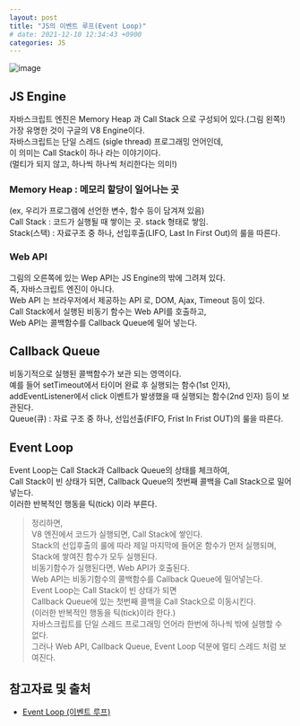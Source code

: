 ```yaml
---
layout: post
title: "JS의 이벤트 루프(Event Loop)"
# date: 2021-12-10 12:34:43 +0900
categories: JS
---
```


![image](https://user-images.githubusercontent.com/28949166/159767964-f8d962f8-331f-4246-8c3d-c70a4d5baede.png)

## JS Engine
자바스크립트 엔진은 Memory Heap 과 Call Stack 으로 구성되어 있다.(그림 왼쪽!)  
가장 유명한 것이 구글의 V8 Engine이다.  
자바스크립트는 단일 스레드 (sigle thread) 프로그래밍 언어인데,  
이 의미는 Call Stack이 하나 라는 이야기이다.  
(멀티가 되지 않고, 하나씩 하나씩 처리한다는 의미!)


### Memory Heap : 메모리 할당이 일어나는 곳
(ex, 우리가 프로그램에 선언한 변수, 함수 등이 담겨져 있음)  
Call Stack : 코드가 실행될 때 쌓이는 곳. stack 형태로 쌓임.  
Stack(스택) : 자료구조 중 하나, 선입후출(LIFO, Last In First Out)의 룰을 따른다.  
### Web API
그림의 오른쪽에 있는 Wep API는 JS Engine의 밖에 그려져 있다.  
즉, 자바스크립트 엔진이 아니다.  
Web API 는 브라우저에서 제공하는 API 로, DOM, Ajax, Timeout 등이 있다.  
Call Stack에서 실행된 비동기 함수는 Web API를 호출하고,  
Web API는 콜백함수를 Callback Queue에 밀어 넣는다.  

## Callback Queue
비동기적으로 실행된 콜백함수가 보관 되는 영역이다.  
예를 들어 setTimeout에서 타이머 완료 후 실행되는 함수(1st 인자),  
addEventListener에서 click 이벤트가 발생했을 때 실행되는 함수(2nd 인자) 등이 보관된다.  
Queue(큐) : 자료 구조 중 하나, 선입선출(FIFO, Frist In Frist OUT)의 룰을 따른다.  

## Event Loop
Event Loop는 Call Stack과 Callback Queue의 상태를 체크하여,  
Call Stack이 빈 상태가 되면, Callback Queue의 첫번째 콜백을 Call Stack으로 밀어넣는다.  
이러한 반복적인 행동을 틱(tick) 이라 부른다.  


> 정리하면,  
V8 엔진에서 코드가 실행되면, Call Stack에 쌓인다.  
Stack의 선입후출의 룰에 따라 제일 마지막에 들어온 함수가 먼저 실행되며,  
Stack에 쌓여진 함수가 모두 실행된다.  
비동기함수가 실행된다면, Web API가 호출된다.  
Web API는 비동기함수의 콜백함수를 Callback Queue에 밀어넣는다.  
Event Loop는 Call Stack이 빈 상태가 되면  
Callback Queue에 있는 첫번째 콜백을 Call Stack으로 이동시킨다.  
(이러한 반복적인 행동을 틱(tick)이라 한다.)  
자바스크립트를 단일 스레드 프로그래밍 언어라 한번에 하나씩 밖에 실행할 수 없다.  
그러나 Web API, Callback Queue, Event Loop 덕분에 멀티 스레드 처럼 보여진다.   
>

## 참고자료 및 출처
- [Event Loop (이벤트 루프)](https://velog.io/@thms200/Event-Loop-%EC%9D%B4%EB%B2%A4%ED%8A%B8-%EB%A3%A8%ED%94%84)
